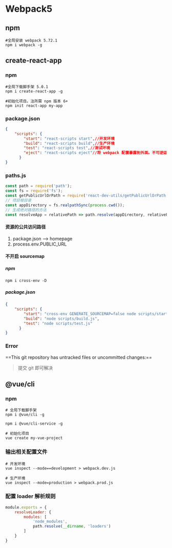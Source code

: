 # Webpack5

## npm

```shell
#全局安装 webpack 5.72.1
npm i webpack -g
```

## create-react-app

### npm

```shell
#全局下载脚手架 5.0.1
npm i create-react-app -g

#初始化项目。注所需 npm 版本 6+
npm init react-app my-app
```

### package.json

```json
{
    "scripts": {
        "start": "react-scripts start",//开发环境
        "build": "react-scripts build",//生产环境
        "test": "react-scripts test",//测试环境
        "eject": "react-scripts eject"//将 webpack 配置暴露到外面。不可逆运行
      }
}
```

### paths.js

```js
const path = require('path');
const fs = require('fs');
const getPublicUrlOrPath = require('react-dev-utils/getPublicUrlOrPath');
// 项目根目录
const appDirectory = fs.realpathSync(process.cwd());
// 生成绝对路径的方法
const resolveApp = relativePath => path.resolve(appDirectory, relativePath);
```

#### 资源的公共访问路径

1. package.json ——> homepage
2. process.env.PUBLIC_URL

#### 不开启 sourcemap

##### npm

```shell
npm i cross-env -D
```

##### package.json

```json
{
    "scripts": {
        "start": "cross-env GENERATE_SOURCEMAP=false node scripts/start.js",
        "build": "node scripts/build.js",
        "test": "node scripts/test.js"
      }
}
```

### Error

==This git repository has untracked files or uncommitted changes:==

> 提交 git 即可解决

## @vue/cli

### npm

```shell
# 全局下载脚手架
npm i @vue/cli -g

npm i @vue/cli-service -g

# 初始化项目
vue create my-vue-project
```

### 输出相关配置文件

```shell
# 开发环境
vue inspect --mode==development > webpack.dev.js

# 生产环境
vue inspect --mode=production > webpack.prod.js
```

### 配置 loader 解析规则

```js
module.exports = {
    resolveLoader: {
        modules: [
            'node_modules',
            path.resolve(__dirname, 'loaders')
        ]
    }
}
```



